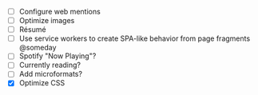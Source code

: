 - [ ] Configure web mentions
- [ ] Optimize images
- [ ] Résumé
- [ ] Use service workers to create SPA-like behavior from page fragments @someday
- [ ] Spotify "Now Playing"?
- [ ] Currently reading?
- [ ] Add microformats?
- [x] Optimize CSS
